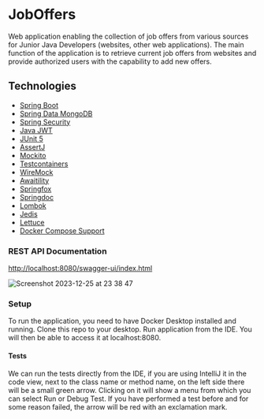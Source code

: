 <h1>JobOffers</h1>
<p>
  Web application enabling the collection of job offers from
various sources for Junior Java Developers (websites, other
web applications). The main function of the application is to
retrieve current job offers from websites and provide
authorized users with the capability to add new offers.
</p>

<h2>Technologies</h1>

<ul>
    <li><a href="https://spring.io/projects/spring-boot">Spring Boot</a></li>
    <li><a href="https://spring.io/projects/spring-data-mongodb">Spring Data MongoDB</a></li>
    <li><a href="https://spring.io/projects/spring-security">Spring Security</a></li>
    <li><a href="https://github.com/auth0/java-jwt">Java JWT</a></li>
    <li><a href="https://junit.org/junit5/">JUnit 5</a></li>
    <li><a href="https://assertj.github.io/doc/">AssertJ</a></li>
    <li><a href="https://site.mockito.org/">Mockito</a></li>
    <li><a href="https://www.testcontainers.org/">Testcontainers</a></li>
    <li><a href="http://wiremock.org/">WireMock</a></li>
    <li><a href="https://github.com/awaitility/awaitility">Awaitility</a></li>
    <li><a href="https://springfox.github.io/springfox/">Springfox</a></li>
    <li><a href="https://springdoc.org/">Springdoc</a></li>
    <li><a href="https://projectlombok.org/">Lombok</a></li>
    <li><a href="https://github.com/redis/jedis">Jedis</a></li>
    <li><a href="https://lettuce.io/">Lettuce</a></li>
    <li><a href="https://search.maven.org/artifact/org.springframework.boot/spring-boot-docker-compose/3.2.0">Docker Compose Support</a></li>
</ul>

<h3>REST API Documentation</h3>
<a href="http://localhost:8080/swagger-ui/index.html">http://localhost:8080/swagger-ui/index.html</a>

![Screenshot 2023-12-25 at 23 38 47](https://github.com/dawidkol/JobOffers/assets/15035709/543e6fec-ae94-4aab-9461-65a90e4a645c)

<h3>Setup</h3>
<p>To run the application, you need to have Docker Desktop installed and running. Clone this repo to your desktop. Run application from the IDE. You will then be able to access it at localhost:8080.</p>

<h4>Tests</h4>
<p>We can run the tests directly from the IDE, if you are using IntelliJ it in the code view, next to the class name or method name, on the left side there will be a small green arrow. Clicking on it will show a menu from which you can select Run or Debug Test. If you have performed a test before and for some reason failed, the arrow will be red with an exclamation mark.</p>
